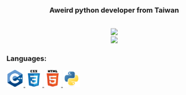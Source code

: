 <h3 align="center">Aweird python developer from Taiwan</h3>

<p align="center">
    <br/>
    <img src="https://github-readme-stats.vercel.app/api?username=Cjenf&show_icons=true&theme=nord" /><br />
    <!-- <img src="https://github-readme-stats.vercel.app/api/top-langs/?username=Cjenf&layout=compact&theme=Nord&locale=cn" /><br /> -->
    <img src="https://github-readme-stats.vercel.app/api/top-langs/?username=Cjenf&langs_count=8&theme=nord&locale=en" /><br />
</p>


<h3 align="left">Languages:</h3>
<p align="left"> <a href="https://www.w3schools.com/cpp/" target="_blank" rel="noreferrer"> <img src="https://raw.githubusercontent.com/devicons/devicon/master/icons/cplusplus/cplusplus-original.svg" alt="cplusplus" width="40" height="40"/> </a> <a href="https://www.w3schools.com/css/" target="_blank" rel="noreferrer"> <img src="https://raw.githubusercontent.com/devicons/devicon/master/icons/css3/css3-original-wordmark.svg" alt="css3" width="40" height="40"/> </a> <a href="https://www.w3.org/html/" target="_blank" rel="noreferrer"> <img src="https://raw.githubusercontent.com/devicons/devicon/master/icons/html5/html5-original-wordmark.svg" alt="html5" width="40" height="40"/> </a> <a href="https://www.python.org" target="_blank" rel="noreferrer"> <img src="https://raw.githubusercontent.com/devicons/devicon/master/icons/python/python-original.svg" alt="python" width="40" height="40"/> </a> </p>
